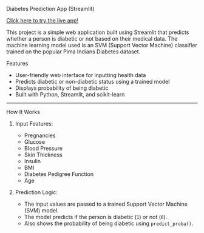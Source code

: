  Diabetes Prediction App (Streamlit)

[Click here to try the live app!](https://diabetes-prediction-wa.streamlit.app/)

This project is a simple web application built using Streamlit that predicts whether a person is diabetic or not based on their medical data. The machine learning model used is an SVM (Support Vector Machine) classifier trained on the popular Pima Indians Diabetes dataset.


 Features

- User-friendly web interface for inputting health data
- Predicts diabetic or non-diabetic status using a trained model
- Displays probability of being diabetic
- Built with Python, Streamlit, and scikit-learn


---

 How It Works

1. Input Features:
   - Pregnancies
   - Glucose
   - Blood Pressure
   - Skin Thickness
   - Insulin
   - BMI
   - Diabetes Pedigree Function
   - Age

2. Prediction Logic:
   - The input values are passed to a trained Support Vector Machine (SVM) model.
   - The model predicts if the person is diabetic (`1`) or not (`0`).
   - Also shows the probability of being diabetic using `predict_proba()`.




